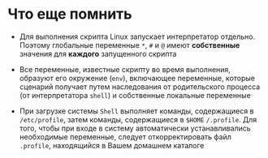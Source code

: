 # Что еще помнить

- Для выполнения скрипта Linux запускает интерпретатор отдельно. Поэтому глобальные переменные `*`, `#` и `@` имеют **собственные** значения для **каждого** запущенного скрипта

- Все переменные, известные скрипту во время выполнения, образуют его окружение (`env`), включающее переменные, которые сценарий получает путем наследования от родительского процесса (от интерпретатора `shell`) и собственные локальные переменные

- При загрузке системы `Shell` выполняет команды, содержащие­ся в `/etc/profile`, затем команды, содержащиеся в `$HOME` `/.profile`. Для того, чтобы при входе в систему автома­тически устанавливались необходимые переменные, следует откорректировать файл `.profile`, находя­щийся в Вашем домашнем каталоге
